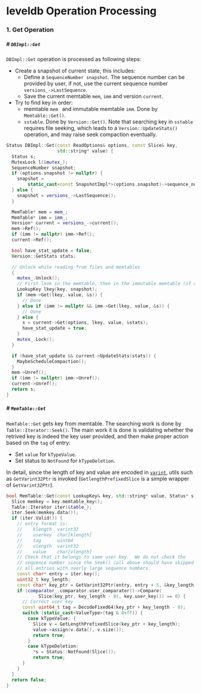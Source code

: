 # leveldb Operation Processing

### 1. Get Operation

##### # `DBImpl::Get`

`DBImpl::Get` operation is processed as following steps:

- Create a snapshot of current state, this includes:
  - Define a `SequenceNumber snapshot`. The sequence number can be provided by user, if not, use the current sequence number `versions_->LastSequence`.
  - Save the current memtable `mem`, `imm` and version `current`.
- Try to find key in order:
  - memtable `mem ` and immutable memtable `imm`. Done by `Memtable::Get()`.
  - `sstable`. Done by `Version::Get()`. Note that searching key in `sstable` requires file seeking, which leads to a `Version::UpdateStats()` operation, and may raise seek compaction eventually.

```c++
Status DBImpl::Get(const ReadOptions& options, const Slice& key,
                   std::string* value) {
  Status s;
  MutexLock l(&mutex_);
  SequenceNumber snapshot;
  if (options.snapshot != nullptr) {
    snapshot =
        static_cast<const SnapshotImpl*>(options.snapshot)->sequence_number();
  } else {
    snapshot = versions_->LastSequence();
  }

  MemTable* mem = mem_;
  MemTable* imm = imm_;
  Version* current = versions_->current();
  mem->Ref();
  if (imm != nullptr) imm->Ref();
  current->Ref();

  bool have_stat_update = false;
  Version::GetStats stats;

  // Unlock while reading from files and memtables
  {
    mutex_.Unlock();
    // First look in the memtable, then in the immutable memtable (if any).
    LookupKey lkey(key, snapshot);
    if (mem->Get(lkey, value, &s)) {
      // Done
    } else if (imm != nullptr && imm->Get(lkey, value, &s)) {
      // Done
    } else {
      s = current->Get(options, lkey, value, &stats);
      have_stat_update = true;
    }
    mutex_.Lock();
  }

  if (have_stat_update && current->UpdateStats(stats)) {
    MaybeScheduleCompaction();
  }
  mem->Unref();
  if (imm != nullptr) imm->Unref();
  current->Unref();
  return s;
}
```



##### # `MemTable::Get`

`MemTable::Get` gets key from memtable. The searching work is done by `Table::Iterator::Seek()`. The main work it is done is validating whether the retrived key is indeed the key user provided, and then make proper action based on the `tag` of entry:

- Set `value` for `kTypeValue`.
- Set status to `NotFound` for `kTypeDeletion`.

In detail, since the length of key and value are encoded in [`varint`](), utils such as `GetVarint32Ptr` is invoked (`GetlengthPrefixedSlice` is a simple wrapper of `GetVarint32Ptr`).

```c++
bool MemTable::Get(const LookupKey& key, std::string* value, Status* s) {
  Slice memkey = key.memtable_key();
  Table::Iterator iter(&table_);
  iter.Seek(memkey.data());
  if (iter.Valid()) {
    // entry format is:
    //    klength  varint32
    //    userkey  char[klength]
    //    tag      uint64
    //    vlength  varint32
    //    value    char[vlength]
    // Check that it belongs to same user key.  We do not check the
    // sequence number since the Seek() call above should have skipped
    // all entries with overly large sequence numbers.
    const char* entry = iter.key();
    uint32_t key_length;
    const char* key_ptr = GetVarint32Ptr(entry, entry + 5, &key_length);
    if (comparator_.comparator.user_comparator()->Compare(
            Slice(key_ptr, key_length - 8), key.user_key()) == 0) {
      // Correct user key
      const uint64_t tag = DecodeFixed64(key_ptr + key_length - 8);
      switch (static_cast<ValueType>(tag & 0xff)) {
        case kTypeValue: {
          Slice v = GetLengthPrefixedSlice(key_ptr + key_length);
          value->assign(v.data(), v.size());
          return true;
        }
        case kTypeDeletion:
          *s = Status::NotFound(Slice());
          return true;
      }
    }
  }
  return false;
}
```

